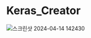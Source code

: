 # Keras_Creator

![스크린샷 2024-04-14 142430](https://github.com/KKH028/Keras_Creator/assets/166976971/c06b18bc-1665-4cdf-9127-03566f4aec54)
